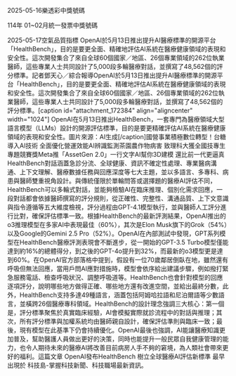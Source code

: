 
2025-05-16樂透彩中獎號碼

                                
114年 01~02月統一發票中獎號碼
                             
2025-05-17空氣品質指標
                              OpenAI於5月13日推出提升AI醫療標準的開源平台「HealthBench」，目的是要更全面、精確地評估AI系統在醫療健康領域的表現和安全性。這次開發集合了來自全球60個國家／地區、26個專業領域的262位執業醫師，這些專業人士共同設計了5,000段多輪醫療對話，並撰寫了48,562個的評分標準。記者鄧天心／綜合報導OpenAI於5月13日推出提升AI醫療標準的開源平台「HealthBench」，目的是要更全面、精確地評估AI系統在醫療健康領域的表現和安全性。這次開發集合了來自全球60個國家／地區、26個專業領域的262位執業醫師，這些專業人士共同設計了5,000段多輪醫療對話，並撰寫了48,562個的評分標準。[caption id="attachment_172384" align="aligncenter" width="1024"] OpenAI在5月13日推出HealthBench，一套專門為醫療領域大型語言模型（LLMs）設計的開源評估標準，目的是要更精確評估AI系統在醫療健康領域的表現和安全性。圖片來源：AI生成[/caption]國營事業積極數位轉型！台糖導入AI技術 全面優化營運效能AI辨識監測茶園農作物病害 致理科大獲全國技專生專題競賽獎Meta推「AssetGen 2.0」一行文字AI幫你3D建模 還比前一代更逼真HealthBench對話涵蓋急診分流、全球健康、資訊不確定性處理、專業醫病溝通、上下文理解、醫療數據任務與回應深度等七大主題，並以多語言、多專科、病患與醫師雙重視角設計。與傳統僅限於單輪問答或選擇題的醫療AI評估不同，HealthBench可以多輪式對話，並能夠檢驗AI在臨床推理、個別化需求回應，一段對話都會依據醫師撰寫的評分規則，從正確性、完整性、溝通品質、上下文意識與指令遵循等五大維度檢視，評分過程由GPT-4.1模型執行，並與醫師人工評分進行比對，確保評估標準一致。根據HealthBench的最新評測結果，OpenAI推出的o3推理模型在多家AI中表現最佳（60%），其次是Elon Musk旗下的Grok（54%）以及Google的Gemini 2.5 Pro（52%）。OpenAI在內部測試中發現，GPT系列模型在HealthBench醫療評測表現會不斷進步，從一開始的GPT-3.5 Turbo模型僅能達到約16%的總體得分，到之後的GPT-4o提升到32%，而最新的o3模型更是達到60%。在OpenAI官方部落格中提到，假設有一位70歲鄰居倒臥在地，雖然還有呼吸但無法回應，當用戶問AI應對措施時，模型會依序給出建議步驟，例如撥打緊急服務電話、檢查呼吸狀況、調整呼吸道等。HealthBench也會針對模型的回應逐項評分，說明哪些地方做得正確、哪些地方還有改進空間，並給出最終分數，此外，HealthBench支持多達49種語言，涵蓋包括阿姆哈拉語和尼泊爾語等少數語言，並橫跨26個醫療專科領域。HealthBench的設計理念強調三大核心：第一個是，評分標準聚焦於真實臨床經驗，AI會模擬實際就診流程中的對話與推理；其次，所有評分標準與加權系統均由醫師親自設計，確保評估準則與臨床一致；最後，現有模型在此基準下仍會持續優化。OpenAI最後也強調，AI能讓醫療知識更加普及，幫助醫護人員做出更好的決策，同時也能提升一般民眾自我健康管理的能力，也令人期待未來的醫療AI將改善目前病房人手不夠的窘境，為人類社會帶來更好的福利。這篇文章 OpenAI發布HealthBench 樹立全球醫療AI評估新標準 最早出現於 科技島-掌握科技新聞、科技職場最新資訊。